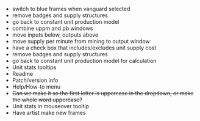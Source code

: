 - switch to blue frames when vanguard selected
- remove badges and supply structures
- go back to constant unit production model
- combine uppm and pb windows
- move inputs below, outputs above
- move supply per minute from mining to output window
- have a check box that includes/excludes unit supply cost
- remove badges and supply structures
- go back to constant unit production model for calculation
- Unit stats tooltips
- Readme
- Patch/version info
- Help/How-to menu
- ~~Can we make it so the first letter is uppercase in the dropdown, or make the whole word uppercase?~~
- Unit stats in mouseover tooltip
- Have artist make new frames